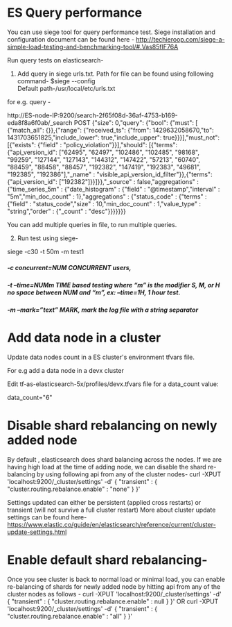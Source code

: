 # ES Query performance
You can use siege tool for query performance test.
Siege installation and configuration document can be found here -
http://techieroop.com/siege-a-simple-load-testing-and-benchmarking-tool/#.Vas85flF76A

Run query tests on elasticsearch-
1. Add query in siege urls.txt. Path for file can be found using following command- 
    $siege --config   
   Default path-/usr/local/etc/urls.txt

for e.g. query -

http://ES-node-IP:9200/search-2f65f08d-36af-4753-b169-eda8f8a6f0ab/_search POST {"size": 0,"query": {"bool": {"must": [ {"match_all": {}},{"range": {"received_ts": {"from": 1429632058670,"to": 1431703651825,"include_lower": true,"include_upper": true}}}],"must_not": [{"exists": {"field" : "policy_violation"}}],"should": [{"terms": {"api_version_id": ["62495", "62497", "102486", "102485", "98168", "99259", "127144", "127143", "144312", "147422", "57213", "60740", "88459", "88458", "88457", "192382", "147419", "192383", "49681", "192385", "192386"],"_name" : "visible_api_version_id_filter"}},{"terms": {"api_version_id": ["192382"]}}]}},"_source" : false,"aggregations" : {"time_series_5m" : {"date_histogram" : {"field" : "@timestamp","interval" : "5m","min_doc_count" : 1},"aggregations" : {"status_code" : {"terms" : {"field" : "status_code","size" : 10,"min_doc_count" : 1,"value_type" : "string","order" : {"_count" : "desc"}}}}}}}

You can add multiple queries in file, to run multiple queries.

2. Run test using siege-

siege -c30 -t 50m -m test1

##### -c concurrent=NUM CONCURRENT users, 
##### -t –time=NUMm TIME based testing where “m” is the modifier S, M, or H no space between NUM and “m”, ex: –time=1H, 1 hour test.
##### -m –mark=”text” MARK, mark the log file with a string separator


# Add data node in a cluster
Update data nodes count in a ES cluster's environment tfvars file.

For e.g add a data node in a devx cluster

Edit tf-as-elasticsearch-5x/profiles/devx.tfvars file for a data_count value:

data_count="6"

# Disable shard rebalancing on newly added node
By default , elasticsearch does shard balancing across the nodes.
If we are having high load at the time of adding node, we can disable the shard re-balancing by using following api from any of the cluster nodes-
curl -XPUT 'localhost:9200/_cluster/settings' -d'
{
    "transient" : {
        "cluster.routing.rebalance.enable" : "none"
    }
}'

Settings updated can either be persistent (applied cross restarts) or transient (will not survive a full cluster restart)
More about cluster update settings can be found here- https://www.elastic.co/guide/en/elasticsearch/reference/current/cluster-update-settings.html

# Enable default shard rebalancing-
Once you see cluster is back to normal load or minimal load, you can enable re-balancing of shards for newly added node by hitting api from any of the cluster nodes as follows -
curl -XPUT 'localhost:9200/_cluster/settings' -d'
{
    "transient" : {
        "cluster.routing.rebalance.enable" : null
    }
}'
OR
curl -XPUT 'localhost:9200/_cluster/settings' -d'
{
    "transient" : {
        "cluster.routing.rebalance.enable" : "all"
    }
}'



